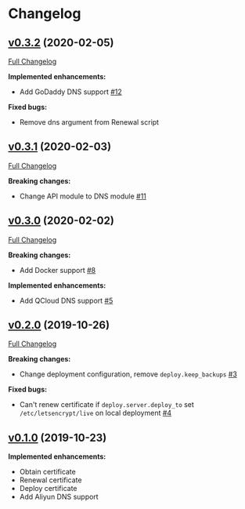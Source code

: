 # Changelog

## [v0.3.2](https://github.com/jinhucheung/letscertbot/tree/v0.3.2) (2020-02-05)

[Full Changelog](https://github.com/jinhucheung/letscertbot/compare/v0.3.1..v0.3.2)

**Implemented enhancements:**

- Add GoDaddy DNS support [\#12](https://github.com/jinhucheung/letscertbot/pull/12)

**Fixed bugs:**

- Remove dns argument from Renewal script

## [v0.3.1](https://github.com/jinhucheung/letscertbot/tree/v0.3.1) (2020-02-03)

[Full Changelog](https://github.com/jinhucheung/letscertbot/compare/v0.3.0..v0.3.1)

**Breaking changes:**

- Change API module to DNS module [\#11](https://github.com/jinhucheung/letscertbot/issues/11)

## [v0.3.0](https://github.com/jinhucheung/letscertbot/tree/v0.3.0) (2020-02-02)

[Full Changelog](https://github.com/jinhucheung/letscertbot/compare/v0.2.0..v0.3.0)

**Breaking changes:**

- Add Docker support [\#8](https://github.com/jinhucheung/letscertbot/pull/8)

**Implemented enhancements:**

- Add QCloud DNS support [\#5](https://github.com/jinhucheung/letscertbot/pull/5)

## [v0.2.0](https://github.com/jinhucheung/letscertbot/tree/v0.2.0) (2019-10-26)

[Full Changelog](https://github.com/jinhucheung/letscertbot/compare/v0.1.0..v0.2.0)

**Breaking changes:**

- Change deployment configuration, remove `deploy.keep_backups` [\#3](https://github.com/jinhucheung/letscertbot/pull/3)

**Fixed bugs:**

- Can't renew certificate if `deploy.server.deploy_to` set `/etc/letsencrypt/live` on local deployment [\#4](https://github.com/jinhucheung/letscertbot/pull/4)

## [v0.1.0](https://github.com/jinhucheung/letscertbot/tree/v0.1.0) (2019-10-23)

**Implemented enhancements:**

- Obtain certificate
- Renewal certificate
- Deploy certificate
- Add Aliyun DNS support